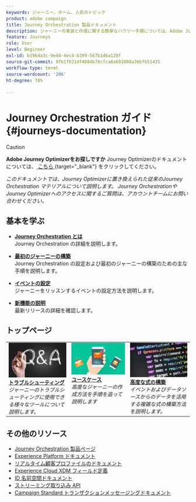 ```yaml
---
keywords: ジャーニー、ホーム、人気のトピック
product: adobe campaign
title: Journey Orchestration 製品ドキュメント
description: ジャーニーの実装と作成に関する簡単なハウツー手順については、Adobe Journey Orchestration ガイドを参照してください。
feature: Journeys
role: User
level: Beginner
exl-id: b1964a3c-9ed4-4ec4-b399-567b1d6a120f
source-git-commit: 9fb1f031df4084b78cfca8a693098a36bfb51435
workflow-type: tm+mt
source-wordcount: '206'
ht-degree: 78%

---
```


# Journey Orchestration ガイド {#journeys-documentation}

>[!CAUTION]
>
>**Adobe Journey Optimizerをお探しですか** Journey Optimizerのドキュメントについては、[ こちら ](https://experienceleague.adobe.com/ja/docs/journey-optimizer/using/ajo-home){target="_blank"} をクリックしてください。
>
>
>_このドキュメントでは、Journey Optimizerに置き換えられた従来のJourney Orchestration マテリアルについて説明します。 Journey OrchestrationやJourney Optimizerへのアクセスに関するご質問は、アカウントチームにお問い合わせください。_


## 基本を学ぶ

* **[Journey Orchestration とは](using/about/about-journey-orchestration.md)**<br/>
Journey Orchestration の詳細を説明します。

* **[最初のジャーニーの構築](using/about/get-started.md)**<br/>
Journey Orchestration の設定および最初のジャーニーの構築のための主な手順を説明します。

* **[イベントの設定](using/event/about-events.md#section_tbk_5qt_pgb)**<br/>
ジャーニーをリッスンするイベントの設定方法を説明します。

* **[新機能の説明](using/release-notes/release-notes.md)**<br/>
最新リリースの詳細を確認します。

## トップページ

<table style="table-layout:fixed">
<tr>
    <td valign="top">
        <a href="using/about/troubleshooting.md">
       <img alt="デベロッパー" src="using/assets/do-not-localize/FAQ.png" />
       </a>
    <div>
    <a href="using/about/troubleshooting.md"><strong>トラブルシューティング</strong></a>
    </div>
    <em>ジャーニーのトラブルシューティングに使用できる様々なツールについて説明します。</em>
    <br>
  </td>
  <td valign="top">
    <a href="using/usecase/building-the-journey.md">
      <img alt="ビルド" src="using/assets/do-not-localize/design.png"/>
    </a>
    <div>
    <a href="using/usecase/building-the-journey.md"><strong>ユースケース</strong></a>
    </div>
    <em>高度なジャーニーの作成方法を手順を追って説明します</em>
    <br>
  </td>
  <td valign="top">
    <a href="using/expression/expressionadvanced.md">
      <img alt="条件" src="using/assets/do-not-localize/dev.png"/>
    </a>
    <div>
    <a href="using/expression/expressionadvanced.md"><strong>高度な式の構築</strong></a>
    </div>
    <em>イベントおよびデータソースからのデータを活用する複雑な式の構築方法を説明します。</em>
    <br>
  </td>
</tr>
</table>

## その他のリソース

* [Journey Orchestration 製品ページ](https://www.adobe.com/jp/experience-platform/journey-orchestration.html)
* [Experience Platform ドキュメント](https://www.adobe.com/jp/experience-platform/documentation-and-developer-resources.html)
* [リアルタイム顧客プロファイルのドキュメント](https://experienceleague.adobe.com/docs/experience-platform/profile/home.html?lang=ja)
* [Experience Cloud XDM フィールド定義](https://experienceleague.adobe.com/docs/experience-platform/xdm/home.html?lang=ja)
* [ID 名前空間ドキュメント](https://experienceleague.adobe.com/docs/experience-platform/sources/home.html?lang=ja)
* [ストリーミング取り込み API](https://experienceleague.adobe.com/docs/experience-platform/ingestion/streaming/overview.html?lang=ja)
* [Campaign Standard トランザクションメッセージングドキュメント](https://experienceleague.adobe.com/docs/campaign-standard/using/communication-channels/transactional-messaging/getting-started-with-transactional-msg.html?lang=ja)

